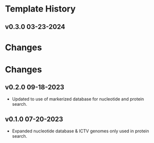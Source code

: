 
# Template History #
## v0.3.0 03-23-2024
# Changes 
# Changes

## v0.2.0 09-18-2023 ##

* Updated to use of markerized database for nucleotide and protein search.

## v0.1.0 07-20-2023 ##

* Expanded nucleotide database & ICTV genomes only used in protein search.

